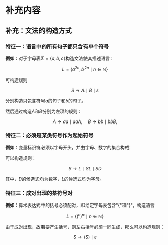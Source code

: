 # 补充内容

## 补充：文法的构造方式

### 特征一：语言中的所有句子都只含有单个符号

**例如**：对于字母表$\Sigma=\{a,b,c\}$构造文法使其描述语言：


$$
L=\{a^{2n},b^{2n}\mid n\in\mathbb{N}\}
$$


可构造规则


$$
S\rightarrow A\mid B\mid \varepsilon
$$

分别构造只包含符号$a$的句子和$b$的句子。

然后通过构造$A$和$B$分别为左项的规则：


$$
A\rightarrow aa\mid aaA,\quad B\rightarrow bb\mid bbB,
$$


 

### 特征二：必须是某类符号作为起始符号

**例如**：变量标识符必须以字母开头，并由字母、数字的集合构成

可以构造规则：


$$
S\rightarrow L\mid SL\mid SD
$$


其中，$D$的候选式均为数字，$L$的候选式均为字母。



### 特征三：成对出现的某符号对

**例如**：算术表达式中的括号必须配对，即给定字母表包含"{"和"}"，构造语言


$$
L=\{(^n)^n\mid n\in \mathbb{N}\}
$$


由于成对出现，故若要产生括号，则左右括号必须一同生成，那么可以构造规则：


$$
S\rightarrow (S)\mid\varepsilon
$$